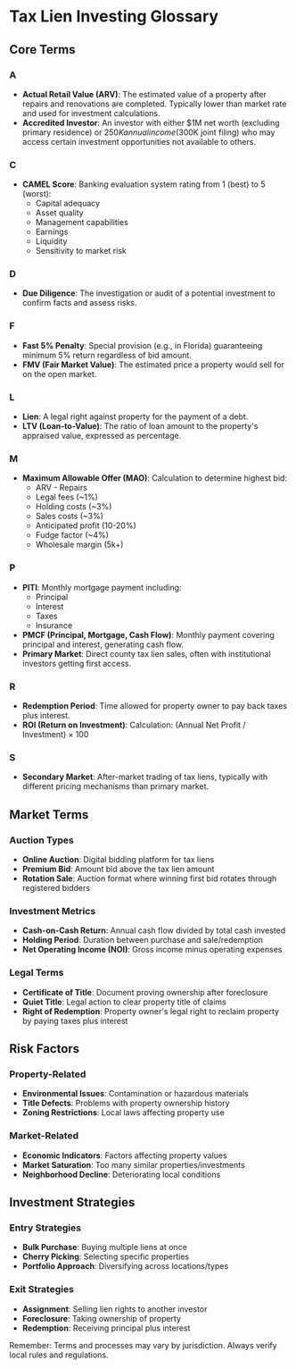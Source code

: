 # Tax Lien Investing Glossary

## Core Terms

### A
- **Actual Retail Value (ARV)**: The estimated value of a property after repairs and renovations are completed. Typically lower than market rate and used for investment calculations.
- **Accredited Investor**: An investor with either $1M net worth (excluding primary residence) or $250K annual income ($300K joint filing) who may access certain investment opportunities not available to others.

### C
- **CAMEL Score**: Banking evaluation system rating from 1 (best) to 5 (worst):
  - Capital adequacy
  - Asset quality
  - Management capabilities
  - Earnings
  - Liquidity
  - Sensitivity to market risk

### D
- **Due Diligence**: The investigation or audit of a potential investment to confirm facts and assess risks.

### F
- **Fast 5% Penalty**: Special provision (e.g., in Florida) guaranteeing minimum 5% return regardless of bid amount.
- **FMV (Fair Market Value)**: The estimated price a property would sell for on the open market.

### L
- **Lien**: A legal right against property for the payment of a debt.
- **LTV (Loan-to-Value)**: The ratio of loan amount to the property's appraised value, expressed as percentage.

### M
- **Maximum Allowable Offer (MAO)**: Calculation to determine highest bid:
  - ARV - Repairs
  - Legal fees (~1%)
  - Holding costs (~3%)
  - Sales costs (~3%)
  - Anticipated profit (10-20%)
  - Fudge factor (~4%)
  - Wholesale margin (5k+)

### P
- **PITI**: Monthly mortgage payment including:
  - Principal
  - Interest
  - Taxes
  - Insurance
- **PMCF (Principal, Mortgage, Cash Flow)**: Monthly payment covering principal and interest, generating cash flow.
- **Primary Market**: Direct county tax lien sales, often with institutional investors getting first access.

### R
- **Redemption Period**: Time allowed for property owner to pay back taxes plus interest.
- **ROI (Return on Investment)**: Calculation: (Annual Net Profit / Investment) × 100

### S
- **Secondary Market**: After-market trading of tax liens, typically with different pricing mechanisms than primary market.

## Market Terms

### Auction Types
- **Online Auction**: Digital bidding platform for tax liens
- **Premium Bid**: Amount bid above the tax lien amount
- **Rotation Sale**: Auction format where winning first bid rotates through registered bidders

### Investment Metrics
- **Cash-on-Cash Return**: Annual cash flow divided by total cash invested
- **Holding Period**: Duration between purchase and sale/redemption
- **Net Operating Income (NOI)**: Gross income minus operating expenses

### Legal Terms
- **Certificate of Title**: Document proving ownership after foreclosure
- **Quiet Title**: Legal action to clear property title of claims
- **Right of Redemption**: Property owner's legal right to reclaim property by paying taxes plus interest

## Risk Factors

### Property-Related
- **Environmental Issues**: Contamination or hazardous materials
- **Title Defects**: Problems with property ownership history
- **Zoning Restrictions**: Local laws affecting property use

### Market-Related
- **Economic Indicators**: Factors affecting property values
- **Market Saturation**: Too many similar properties/investments
- **Neighborhood Decline**: Deteriorating local conditions

## Investment Strategies

### Entry Strategies
- **Bulk Purchase**: Buying multiple liens at once
- **Cherry Picking**: Selecting specific properties
- **Portfolio Approach**: Diversifying across locations/types

### Exit Strategies
- **Assignment**: Selling lien rights to another investor
- **Foreclosure**: Taking ownership of property
- **Redemption**: Receiving principal plus interest

Remember: Terms and processes may vary by jurisdiction. Always verify local rules and regulations. 